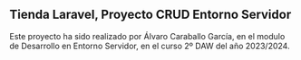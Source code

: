 
## Tienda Laravel, Proyecto CRUD Entorno Servidor

Este proyecto ha sido realizado por Álvaro Caraballo García, en el modulo de Desarrollo en Entorno Servidor, en el curso 2º DAW
del año 2023/2024.
